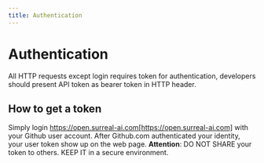 ```yaml
---
title: Authentication
---
```


# Authentication

All HTTP requests except login requires token for authentication, developers should present API token as bearer token in HTTP header.

## How to get a token
Simply login https://open.surreal-ai.com[https://open.surreal-ai.com] with your Github user account. After Github.com authenticated your identity, your user token show up on the web page.
**Attention**: DO NOT SHARE your token to others. KEEP IT in a secure environment.
